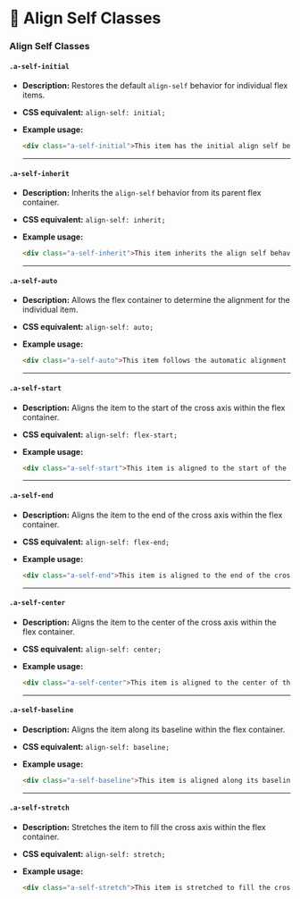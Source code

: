 # 🔄 Align Self Classes

### Align Self Classes

#### `.a-self-initial`
- **Description:** Restores the default `align-self` behavior for individual flex items.

- **CSS equivalent:** `align-self: initial;`
- **Example usage:**
  ```html
  <div class="a-self-initial">This item has the initial align self behavior.</div>
  ```

    ---

#### `.a-self-inherit`
- **Description:** Inherits the `align-self` behavior from its parent flex container.

- **CSS equivalent:** `align-self: inherit;`
- **Example usage:**
  ```html
  <div class="a-self-inherit">This item inherits the align self behavior from its parent flex container.</div>
  ```

    ---

#### `.a-self-auto`
- **Description:** Allows the flex container to determine the alignment for the individual item.

- **CSS equivalent:** `align-self: auto;`
- **Example usage:**
  ```html
  <div class="a-self-auto">This item follows the automatic alignment determined by the flex container.</div>
  ```

    ---

#### `.a-self-start`
- **Description:** Aligns the item to the start of the cross axis within the flex container.

- **CSS equivalent:** `align-self: flex-start;`
- **Example usage:**
  ```html
  <div class="a-self-start">This item is aligned to the start of the cross axis within the flex container.</div>
  ```

    ---

#### `.a-self-end`
- **Description:** Aligns the item to the end of the cross axis within the flex container.

- **CSS equivalent:** `align-self: flex-end;`
- **Example usage:**
  ```html
  <div class="a-self-end">This item is aligned to the end of the cross axis within the flex container.</div>
  ```

    ---

#### `.a-self-center`
- **Description:** Aligns the item to the center of the cross axis within the flex container.

- **CSS equivalent:** `align-self: center;`
- **Example usage:**
  ```html
  <div class="a-self-center">This item is aligned to the center of the cross axis within the flex container.</div>
  ```

    ---

#### `.a-self-baseline`
- **Description:** Aligns the item along its baseline within the flex container.

- **CSS equivalent:** `align-self: baseline;`
- **Example usage:**
  ```html
  <div class="a-self-baseline">This item is aligned along its baseline within the flex container.</div>
  ```

    ---

#### `.a-self-stretch`
- **Description:** Stretches the item to fill the cross axis within the flex container.

- **CSS equivalent:** `align-self: stretch;`
- **Example usage:**
  ```html
  <div class="a-self-stretch">This item is stretched to fill the cross axis within the flex container.</div>
  ```